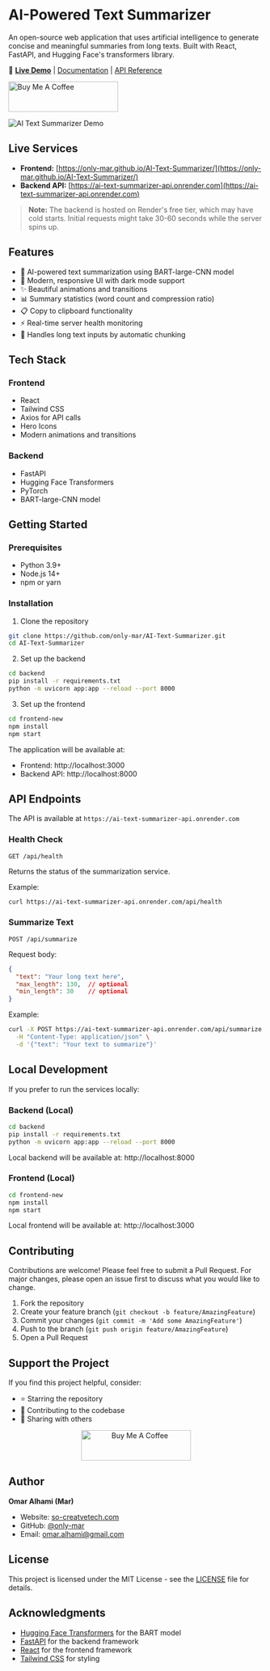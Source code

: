 # AI-Powered Text Summarizer

An open-source web application that uses artificial intelligence to generate concise and meaningful summaries from long texts. Built with React, FastAPI, and Hugging Face's transformers library.

🔗 **[Live Demo](https://only-mar.github.io/AI-Text-Summarizer/)** | [Documentation](#getting-started) | [API Reference](#api-endpoints)

<a href="https://www.buymeacoffee.com/onlymar" target="_blank">
  <img src="https://cdn.buymeacoffee.com/buttons/v2/default-yellow.png" alt="Buy Me A Coffee" style="height: 60px !important;width: 217px !important;">
</a>

![AI Text Summarizer Demo](demo-screenshot.png)

## Live Services

- **Frontend:** [https://only-mar.github.io/AI-Text-Summarizer/](https://only-mar.github.io/AI-Text-Summarizer/)
- **Backend API:** [https://ai-text-summarizer-api.onrender.com](https://ai-text-summarizer-api.onrender.com)

> **Note:** The backend is hosted on Render's free tier, which may have cold starts. Initial requests might take 30-60 seconds while the server spins up.

## Features

- 🤖 AI-powered text summarization using BART-large-CNN model
- 🎨 Modern, responsive UI with dark mode support
- ✨ Beautiful animations and transitions
- 📊 Summary statistics (word count and compression ratio)
- 📋 Copy to clipboard functionality
- ⚡ Real-time server health monitoring
- 🔄 Handles long text inputs by automatic chunking

## Tech Stack

### Frontend
- React
- Tailwind CSS
- Axios for API calls
- Hero Icons
- Modern animations and transitions

### Backend
- FastAPI
- Hugging Face Transformers
- PyTorch
- BART-large-CNN model

## Getting Started

### Prerequisites
- Python 3.9+
- Node.js 14+
- npm or yarn

### Installation

1. Clone the repository
```bash
git clone https://github.com/only-mar/AI-Text-Summarizer.git
cd AI-Text-Summarizer
```

2. Set up the backend
```bash
cd backend
pip install -r requirements.txt
python -m uvicorn app:app --reload --port 8000
```

3. Set up the frontend
```bash
cd frontend-new
npm install
npm start
```

The application will be available at:
- Frontend: http://localhost:3000
- Backend API: http://localhost:8000

## API Endpoints

The API is available at `https://ai-text-summarizer-api.onrender.com`

### Health Check
```
GET /api/health
```
Returns the status of the summarization service.

Example:
```bash
curl https://ai-text-summarizer-api.onrender.com/api/health
```

### Summarize Text
```
POST /api/summarize
```
Request body:
```json
{
  "text": "Your long text here",
  "max_length": 130,  // optional
  "min_length": 30    // optional
}
```

Example:
```bash
curl -X POST https://ai-text-summarizer-api.onrender.com/api/summarize \
  -H "Content-Type: application/json" \
  -d '{"text": "Your text to summarize"}'
```

## Local Development

If you prefer to run the services locally:

### Backend (Local)
```bash
cd backend
pip install -r requirements.txt
python -m uvicorn app:app --reload --port 8000
```
Local backend will be available at: http://localhost:8000

### Frontend (Local)
```bash
cd frontend-new
npm install
npm start
```
Local frontend will be available at: http://localhost:3000

## Contributing

Contributions are welcome! Please feel free to submit a Pull Request. For major changes, please open an issue first to discuss what you would like to change.

1. Fork the repository
2. Create your feature branch (`git checkout -b feature/AmazingFeature`)
3. Commit your changes (`git commit -m 'Add some AmazingFeature'`)
4. Push to the branch (`git push origin feature/AmazingFeature`)
5. Open a Pull Request

## Support the Project

If you find this project helpful, consider:

- ⭐ Starring the repository
- 🍕 Contributing to the codebase
- 📢 Sharing with others

<p align="center">
  <a href="https://www.buymeacoffee.com/onlymar" target="_blank">
    <img src="https://cdn.buymeacoffee.com/buttons/v2/default-yellow.png" alt="Buy Me A Coffee" style="height: 60px !important;width: 217px !important;">
  </a>
</p>

## Author

**Omar Alhami (Mar)**
- Website: [so-creatvetech.com](https://so-creatvetech.com)
- GitHub: [@only-mar](https://github.com/only-mar)
- Email: omar.alhami@gmail.com

## License

This project is licensed under the MIT License - see the [LICENSE](LICENSE) file for details.

## Acknowledgments

- [Hugging Face Transformers](https://huggingface.co/transformers/) for the BART model
- [FastAPI](https://fastapi.tiangolo.com/) for the backend framework
- [React](https://reactjs.org/) for the frontend framework
- [Tailwind CSS](https://tailwindcss.com/) for styling

